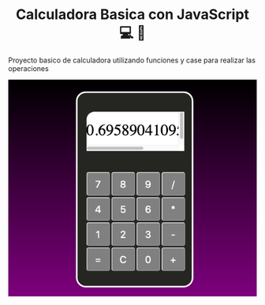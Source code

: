 <h1 align="center"> Calculadora Basica con JavaScript 💻 📱</h1>

<p>Proyecto basico de calculadora utilizando funciones y case para
realizar las operaciones</p>

<p align="center"><img src="https://github.com/iDvloper/calculadoraWeb/blob/master/img/viewCalculadora.png"></p>
